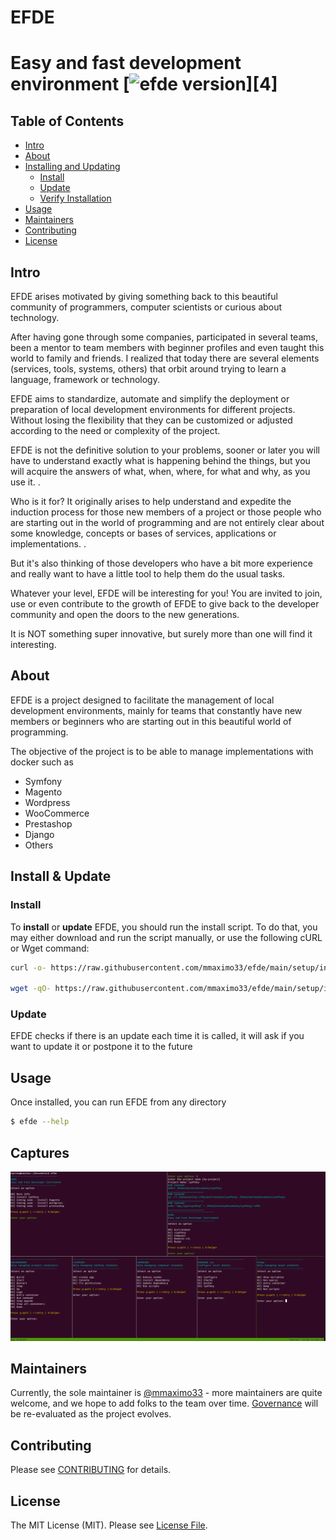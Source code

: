 # EFDE
# Easy and fast development environment [![efde version](https://img.shields.io/badge/version-v0.39.2-yellow.svg)][4]

## Table of Contents

- [Intro](#intro)
- [About](#about)
- [Installing and Updating](#installing-and-updating)
  - [Install](#install)
  - [Update](#update)
  - [Verify Installation](#verify-installation)
- [Usage](#usage)
- [Maintainers](#maintainers)
- [Contributing](#contributing)
- [License](#license)

## Intro

EFDE arises motivated by giving something back to this beautiful community of programmers, computer scientists or curious about technology.

After having gone through some companies, participated in several teams, been a mentor to team members with beginner profiles and even taught this world to family and friends.
I realized that today there are several elements (services, tools, systems, others) that orbit around trying to learn a language, framework or technology.

EFDE aims to standardize, automate and simplify the deployment or preparation of local development environments for different projects. Without losing the flexibility that they can be customized or adjusted according to the need or complexity of the project.

EFDE is not the definitive solution to your problems, sooner or later you will have to understand exactly what is happening behind the things, but you will acquire the answers of what, when, where, for what and why, as you use it. .

Who is it for?
It originally arises to help understand and expedite the induction process for those new members of a project or those people who are starting out in the world of programming and are not entirely clear about some knowledge, concepts or bases of services, applications or implementations. .

But it's also thinking of those developers who have a bit more experience and really want to have a little tool to help them do the usual tasks.

Whatever your level, EFDE will be interesting for you!
You are invited to join, use or even contribute to the growth of EFDE to give back to the developer community and open the doors to the new generations.

It is NOT something super innovative, but surely more than one will find it interesting.

## About

EFDE is a project designed to facilitate the management of local development environments, mainly for teams that constantly have new members or beginners who are starting out in this beautiful world of programming.

The objective of the project is to be able to manage implementations with docker such as

- Symfony
- Magento
- Wordpress
- WooCommerce
- Prestashop
- Django
- Others

## Install & Update

### Install

To **install** or **update** EFDE, you should run the install script. To do that, you may either download and run the script manually, or use the following cURL or Wget command:

```sh
curl -o- https://raw.githubusercontent.com/mmaximo33/efde/main/setup/install.sh | bash

wget -qO- https://raw.githubusercontent.com/mmaximo33/efde/main/setup/install.sh| bash
```

### Update 

EFDE checks if there is an update each time it is called, it will ask if you want to update it or postpone it to the future

## Usage

Once installed, you can run EFDE from any directory

```sh
$ efde --help
```

## Captures

![efde + symfony](documentation/images/efde_symfony.png)

## Maintainers

Currently, the sole maintainer is [@mmaximo33](https://github.com/mmaximo33) - more maintainers are quite welcome, and we hope to add folks to the team over time. [Governance](./documentation/GOVERNANCE.md) will be re-evaluated as the project evolves.

## Contributing

Please see [CONTRIBUTING](./documentation/CONTRIBUTING.md) for details.

## License

The MIT License (MIT). Please see [License File](./LICENSE).
